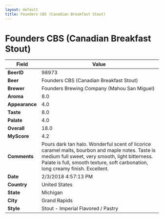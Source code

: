 ```yaml
---
layout: default
title: Founders CBS (Canadian Breakfast Stout)
---
```


# Founders CBS (Canadian Breakfast Stout)

| Field         | Value     |
|---------------|-----------|
| **BeerID** | 98973 |
| **Beer** | Founders CBS (Canadian Breakfast Stout) |
| **Brewer** | Founders Brewing Company (Mahou San Miguel) |
| **Aroma** | 8.0 |
| **Appearance** | 4.0 |
| **Taste** | 8.0 |
| **Palate** | 4.0 |
| **Overall** | 18.0 |
| **MyScore** | 4.2 |
| **Comments** | Pours dark tan halo. Wonderful scent of licorice caramel malts, bourbon and maple notes. Taste is medium full sweet, very smooth, light bitterness. Palate is full, smooth  texture, soft carbonation, long creamy finish. Excellent. |
| **Date** | 2/3/2018 4:57:13 PM |
| **Country** | United States |
| **State** | Michigan |
| **City** | Grand Rapids |
| **Style** | Stout - Imperial Flavored / Pastry |
